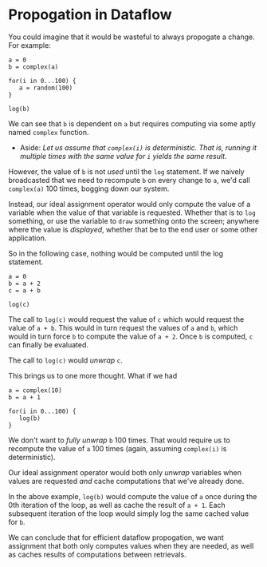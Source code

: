 Propogation in Dataflow
==

You could imagine that it would be wasteful to always propogate a change. For example:

~~~
a = 0
b = complex(a)

for(i in 0...100) {
   a = random(100)
}

log(b)
~~~

We can see that `b` is dependent on `a` but requires computing via some aptly named `complex` function. 

* Aside: *Let us assume that `complex(i)` is deterministic. That is, running it multiple times with the same value for `i` yields the same result.*

However, the value of `b` is not *used* until the `log` statement. If we naively broadcasted that we need to recompute `b` on every change to `a`, we'd call `complex(a)` 100 times, bogging down our system.

Instead, our ideal assignment operator would only compute the value of a variable when the value of that variable is requested. Whether that is to `log` something, or use the variable to `draw` something onto the screen; anywhere where the value is *displayed*, whether that be to the end user or some other application.

So in the following case, nothing would be computed until the log statement.

~~~
a = 0
b = a + 2
c = a + b

log(c)
~~~

The call to `log(c)` would request the value of `c` which would request the value of `a + b`. This would in turn request the values of `a` and `b`, which would in turn force `b` to compute the value of `a + 2`. Once `b` is computed, `c` can finally be evaluated. 

The call to `log(c)` would *unwrap* `c`.

This brings us to one more thought. What if we had

~~~
a = complex(10)
b = a + 1

for(i in 0...100) {
   log(b)
}
~~~

We don't want to *fully unwrap* `b` 100 times. That would require us to recompute the value of `a` 100 times (again, assuming `complex(i)` is deterministic).

Our ideal assignment operator would both only *unwrap* variables when values are requested *and* cache computations that we've already done.

In the above example, `log(b)` would compute the value of `a` once during the 0th iteration of the loop, as well as cache the result of `a + 1`. Each subsequent iteration of the loop would simply log the same cached value for `b`.

We can conclude that for efficient dataflow propogation, we want assignment that both only computes values when they are needed, as well as caches results of computations between retrievals.

